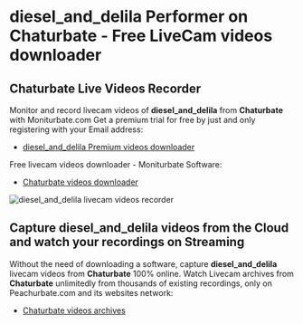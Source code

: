 # diesel_and_delila Performer on Chaturbate - Free LiveCam videos downloader

## Chaturbate Live Videos Recorder

Monitor and record livecam videos of **diesel_and_delila** from **Chaturbate** with Moniturbate.com
Get a premium trial for free by just and only registering with your Email address:
* [diesel_and_delila Premium videos downloader](https://moniturbate.com/request-demo-licence-key.html)

Free livecam videos downloader - Moniturbate Software:
* [Chaturbate videos downloader](https://moniturbate.com/moniturbate-download-software.html)

![diesel_and_delila livecam videos recorder](https://peachurnet.com/templates/moniturbate-software.png)


## Capture diesel_and_delila videos from the Cloud and watch your recordings on Streaming

Without the need of downloading a software, capture **diesel_and_delila** livecam videos from **Chaturbate** 100% online.
Watch Livecam archives from **Chaturbate** unlimitedly from thousands of existing recordings, only on Peachurbate.com and its websites network:
* [Chaturbate videos archives](https://peachurnet.com/)